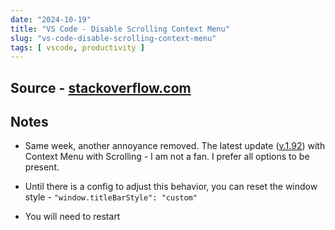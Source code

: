 ```yaml
---
date: "2024-10-19"
title: "VS Code - Disable Scrolling Context Menu"
slug: "vs-code-disable-scrolling-context-menu"
tags: [ vscode, productivity ]
---
```




## Source - [stackoverflow.com][1]

## Notes
* Same week, another annoyance removed. The latest update ([v.1.92][2]) with Context Menu with Scrolling - I am not a fan. I prefer all options to be present.
* Until there is a config to adjust this behavior, you can reset the window style - `"window.titleBarStyle": "custom"`
* You will need to restart



  [1]: https://stackoverflow.com/questions/78866375/
  [2]: https://code.visualstudio.com/updates/v1_92
